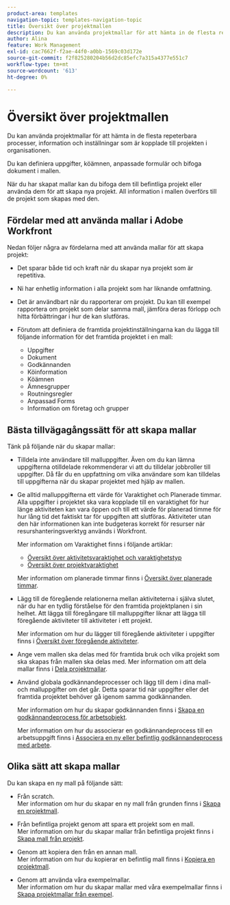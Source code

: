 ```yaml
---
product-area: templates
navigation-topic: templates-navigation-topic
title: Översikt över projektmallen
description: Du kan använda projektmallar för att hämta in de flesta repeterbara processer, information och inställningar som är kopplade till projekten i organisationen.
author: Alina
feature: Work Management
exl-id: cac7662f-f2ae-44f0-a0bb-1569c03d172e
source-git-commit: f2f825280204b56d2dc85efc7a315a4377e551c7
workflow-type: tm+mt
source-wordcount: '613'
ht-degree: 0%

---
```


# Översikt över projektmallen

Du kan använda projektmallar för att hämta in de flesta repeterbara processer, information och inställningar som är kopplade till projekten i organisationen.

Du kan definiera uppgifter, köämnen, anpassade formulär och bifoga dokument i mallen.

När du har skapat mallar kan du bifoga dem till befintliga projekt eller använda dem för att skapa nya projekt. All information i mallen överförs till de projekt som skapas med den.

## Fördelar med att använda mallar i Adobe Workfront

Nedan följer några av fördelarna med att använda mallar för att skapa projekt:

* Det sparar både tid och kraft när du skapar nya projekt som är repetitiva.
* Ni har enhetlig information i alla projekt som har liknande omfattning.
* Det är användbart när du rapporterar om projekt. Du kan till exempel rapportera om projekt som delar samma mall, jämföra deras förlopp och hitta förbättringar i hur de kan slutföras.
* Förutom att definiera de framtida projektinställningarna kan du lägga till följande information för det framtida projektet i en mall:

   * Uppgifter
   * Dokument
   * Godkännanden
   * Köinformation
   * Köämnen
   * Ämnesgrupper
   * Routningsregler
   * Anpassad Forms
   * Information om företag och grupper

## Bästa tillvägagångssätt för att skapa mallar

<!--
<p data-mc-conditions="QuicksilverOrClassic.Draft mode">(NOTE:this is not an extensive list, but we are updating it as we go.)</p>
-->

Tänk på följande när du skapar mallar:

* Tilldela inte användare till malluppgifter. Även om du kan lämna uppgifterna otilldelade rekommenderar vi att du tilldelar jobbroller till uppgifter. Då får du en uppfattning om vilka användare som kan tilldelas till uppgifterna när du skapar projektet med hjälp av mallen.
* Ge alltid malluppgifterna ett värde för Varaktighet och Planerade timmar. Alla uppgifter i projektet ska vara kopplade till en varaktighet för hur länge aktiviteten kan vara öppen och till ett värde för planerad timme för hur lång tid det faktiskt tar för uppgiften att slutföras. Aktiviteter utan den här informationen kan inte budgeteras korrekt för resurser när resurshanteringsverktyg används i Workfront.

   Mer information om Varaktighet finns i följande artiklar:

   * [Översikt över aktivitetsvaraktighet och varaktighetstyp](../../../manage-work/tasks/taskdurtn/task-duration-and-duration-type.md)
   * [Översikt över projektvaraktighet](../../../manage-work/projects/planning-a-project/project-duration.md)

   Mer information om planerade timmar finns i [Översikt över planerade timmar](../../../manage-work/tasks/task-information/planned-hours.md).

* Lägg till de föregående relationerna mellan aktiviteterna i själva slutet, när du har en tydlig förståelse för den framtida projektplanen i sin helhet. Att lägga till föregångare till malluppgifter liknar att lägga till föregående aktiviteter till aktiviteter i ett projekt.

   Mer information om hur du lägger till föregående aktiviteter i uppgifter finns i [Översikt över föregående aktiviteter](../../../manage-work/tasks/use-prdcssrs/predecessors-overview.md).

* Ange vem mallen ska delas med för framtida bruk och vilka projekt som ska skapas från mallen ska delas med. Mer information om att dela mallar finns i [Dela projektmallar](../../../manage-work/projects/create-and-manage-templates/share-project-template.md).
* Använd globala godkännandeprocesser och lägg till dem i dina mall- och malluppgifter om det går. Detta sparar tid när uppgifter eller det framtida projektet behöver gå igenom samma godkännanden.

   Mer information om hur du skapar godkännanden finns i [Skapa en godkännandeprocess för arbetsobjekt](../../../administration-and-setup/customize-workfront/configure-approval-milestone-processes/create-approval-processes.md).

   Mer information om hur du associerar en godkännandeprocess till en arbetsuppgift finns i [Associera en ny eller befintlig godkännandeprocess med arbete](../../../review-and-approve-work/manage-approvals/associate-approval-with-work.md).

## Olika sätt att skapa mallar

Du kan skapa en ny mall på följande sätt:

* Från scratch.\
   Mer information om hur du skapar en ny mall från grunden finns i [Skapa en projektmall](../../../manage-work/projects/create-and-manage-templates/create-template.md).

* Från befintliga projekt genom att spara ett projekt som en mall.\
   Mer information om hur du skapar mallar från befintliga projekt finns i [Skapa mall från projekt](../../../manage-work/projects/create-and-manage-templates/create-template-from-project.md).

* Genom att kopiera den från en annan mall.\
   Mer information om hur du kopierar en befintlig mall finns i [Kopiera en projektmall](../../../manage-work/projects/create-and-manage-templates/copy-template.md).

* Genom att använda våra exempelmallar.\
   Mer information om hur du skapar mallar med våra exempelmallar finns i [Skapa projektmallar från exempel](../../../manage-work/projects/create-and-manage-templates/create-templates-from-examples.md).

